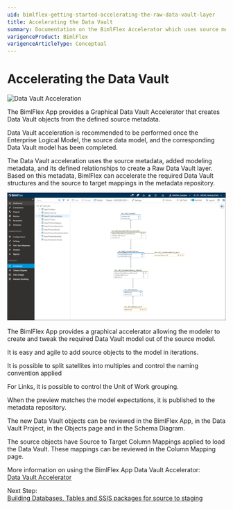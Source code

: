 ```yaml
---
uid: bimlflex-getting-started-accelerating-the-raw-data-vault-layer
title: Accelerating the Data Vault
summary: Documentation on the BimlFlex Accelerator which uses source metadata and added modeling metadata to create a Raw Data Vault layer
varigenceProduct: BimlFlex
varigenceArticleType: Conceptual
---
```

# Accelerating the Data Vault

![Data Vault Acceleration](https://www.youtube.com/watch?v=w1UTANpF_ug?rel=0&autoplay=0 "Data Vault Acceleration")

The BimlFlex App provides a Graphical Data Vault Accelerator that creates Data Vault objects from the defined source metadata.

Data Vault acceleration is recommended to be performed once the Enterprise Logical Model, the source data model, and the corresponding Data Vault model has been completed.

The Data Vault acceleration uses the source metadata, added modeling metadata, and its defined relationships to create a Raw Data Vault layer. Based on this metadata, BimlFlex can accelerate the required Data Vault structures and the source to target mappings in the metadata repository.

![BimlFlex Accelerator](/bimlflex/metadata-editors/images/bimlflex-app-accelerator-full-ui.png "BimlFlex Accelerator")

The BimlFlex App provides a graphical accelerator allowing the modeler to create and tweak the required Data Vault model out of the source model.

It is easy and agile to add source objects to the model in iterations.

It is possible to split satellites into multiples and control the naming convention applied

For Links, it is possible to control the Unit of Work grouping.

When the preview matches the model expectations, it is published to the metadata repository.

The new Data Vault objects can be reviewed in the BimlFlex App, in the Data Vault Project, in the Objects page and in the Schema Diagram.

The source objects have Source to Target Column Mappings applied to load the Data Vault. These mappings can be reviewed in the Column Mapping page.

More information on using the BimlFlex App Data Vault Accelerator: [Data Vault Accelerator](xref:data-vault-accelerator)

Next Step: [Building Databases, Tables and SSIS packages for source to staging](xref:bimlflex-getting-started-building-the-data-vault-project)
